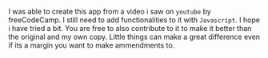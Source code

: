 I was able to create this app from a video i saw on `youtube` by freeCodeCamp.
I still need to add functionalities to it with `Javascript`.
I hope i have tried a bit.
You are free to also contribute to it to make it better than the original and my own copy.
Little things can make a great difference even if its a margin you want to make ammendments to.